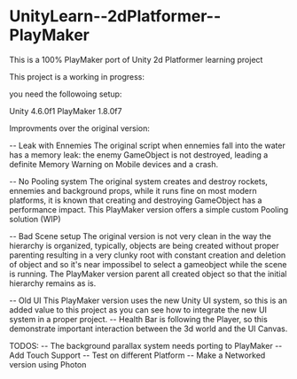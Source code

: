 UnityLearn--2dPlatformer--PlayMaker
===================================

This is a 100% PlayMaker port of Unity 2d Platformer learning project 

This project is a working in progress:

you need the followoing setup:

 Unity 4.6.0f1
 PlayMaker 1.8.0f7
 
 Improvments over the original version:
 
 -- Leak with Ennemies
 The original script when ennemies fall into the water has a memory leak: the enemy GameObject is not destroyed, leading a definite Memory Warning on Mobile devices and a crash.
 
 -- No Pooling system
 The original system creates and destroy rockets, ennemies and background props, while it runs fine on most modern platforms, it is known that creating and destroying GameObject has a performance impact. This PlayMaker version offers a simple custom Pooling solution (WIP)
 
 -- Bad Scene setup
  The original version is not very clean in the way the hierarchy is organized, typically, objects are being created without proper parenting resulting in a very clunky root with constant creation and deletion of object and so it's near impossibel to select a gameobject while the scene is running. The PlayMaker version parent all created object so that the initial hierarchy remains as is.
  
 -- Old UI
  This PlayMaker version uses the new Unity UI system, so this is an added value to this project as you can see how to integrate the new UI system in a proper project.
    -- Health Bar is following the Player, so this demonstrate important interaction between the 3d world and the UI Canvas.

TODOS:
-- The background parallax system needs porting to PlayMaker
-- Add Touch Support
-- Test on different Platform
-- Make a Networked version using Photon
